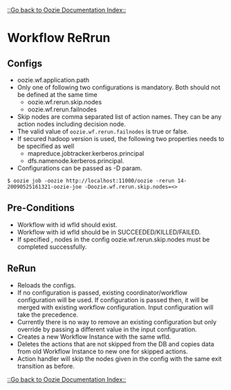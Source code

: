 

[::Go back to Oozie Documentation Index::](index.html)

# Workflow ReRrun

<!-- MACRO{toc|fromDepth=1|toDepth=4} -->
## Configs

   * oozie.wf.application.path
   * Only one of following two configurations is mandatory. Both should not be defined at the same time
      * oozie.wf.rerun.skip.nodes
      * oozie.wf.rerun.failnodes
   * Skip nodes are comma separated list of action names. They can be any action nodes including decision node.
   * The valid value of  `oozie.wf.rerun.failnodes` is true or false.
   * If secured hadoop version is used, the following two properties needs to be specified as well
      * mapreduce.jobtracker.kerberos.principal
      * dfs.namenode.kerberos.principal.
   * Configurations can be passed as -D param.

```
$ oozie job -oozie http://localhost:11000/oozie -rerun 14-20090525161321-oozie-joe -Doozie.wf.rerun.skip.nodes=<>
```

## Pre-Conditions

   * Workflow with id wfId should exist.
   * Workflow with id wfId should be in SUCCEEDED/KILLED/FAILED.
   * If specified , nodes in the config oozie.wf.rerun.skip.nodes must be completed successfully.

## ReRun

   * Reloads the configs.
   * If no configuration is passed, existing coordinator/workflow configuration will be used. If configuration is passed then, it will be merged with existing workflow configuration. Input configuration will take the precedence.
   * Currently there is no way to remove an existing configuration but only override by passing a different value in the input configuration.
   * Creates a new Workflow Instance with the same wfId.
   * Deletes the actions that are not skipped from the DB and copies data from old Workflow Instance to new one for skipped actions.
   * Action handler will skip the nodes given in the config with the same exit transition as before.

[::Go back to Oozie Documentation Index::](index.html)


